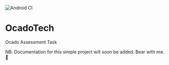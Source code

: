 ![Android CI](https://github.com/Ayodeji97/OcadoTech/actions/workflows/android_build.yml/badge.svg)


# OcadoTech
Ocado Assessment Task

NB: Documentation for this simple project will soon be added. Bear with me.🤠

